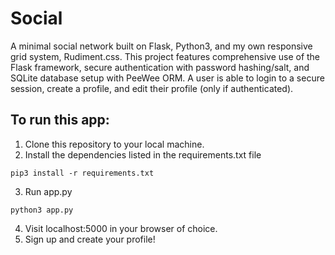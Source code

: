 # Social
A minimal social network built on Flask, Python3, and my own responsive grid system, Rudiment.css.
This project features comprehensive use of the Flask framework, secure authentication with password hashing/salt, and SQLite database setup with PeeWee ORM. A user is able to login to a secure session, create a profile, and edit their profile (only if authenticated).

## To run this app:
1) Clone this repository to your local machine.
2) Install the dependencies listed in the requirements.txt file
```
pip3 install -r requirements.txt
```
3) Run app.py
```
python3 app.py
```
4) Visit localhost:5000 in your browser of choice.
5) Sign up and create your profile!
